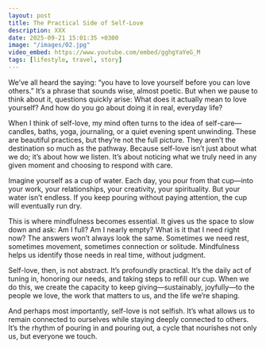 ```yaml
---
layout: post
title: The Practical Side of Self-Love
description: XXX
date: 2025-09-21 15:01:35 +0300
image: "/images/02.jpg"
video_embed: https://www.youtube.com/embed/gghgYaYeG_M
tags: [lifestyle, travel, story]
---
```


We’ve all heard the saying: “you have to love yourself before you can love others.” It’s a phrase that sounds wise, almost poetic. But when we pause to think about it, questions quickly arise: What does it actually mean to love yourself? And how do you go about doing it in real, everyday life?

When I think of self-love, my mind often turns to the idea of self-care—candles, baths, yoga, journaling, or a quiet evening spent unwinding. These are beautiful practices, but they’re not the full picture. They aren’t the destination so much as the pathway. Because self-love isn’t just about what we do; it’s about how we listen. It’s about noticing what we truly need in any given moment and choosing to respond with care.

Imagine yourself as a cup of water. Each day, you pour from that cup—into your work, your relationships, your creativity, your spirituality. But your water isn’t endless. If you keep pouring without paying attention, the cup will eventually run dry.

This is where mindfulness becomes essential. It gives us the space to slow down and ask: Am I full? Am I nearly empty? What is it that I need right now? The answers won’t always look the same. Sometimes we need rest, sometimes movement, sometimes connection or solitude. Mindfulness helps us identify those needs in real time, without judgment.

Self-love, then, is not abstract. It’s profoundly practical. It’s the daily act of tuning in, honoring our needs, and taking steps to refill our cup. When we do this, we create the capacity to keep giving—sustainably, joyfully—to the people we love, the work that matters to us, and the life we’re shaping.

And perhaps most importantly, self-love is not selfish. It’s what allows us to remain connected to ourselves while staying deeply connected to others. It’s the rhythm of pouring in and pouring out, a cycle that nourishes not only us, but everyone we touch.
